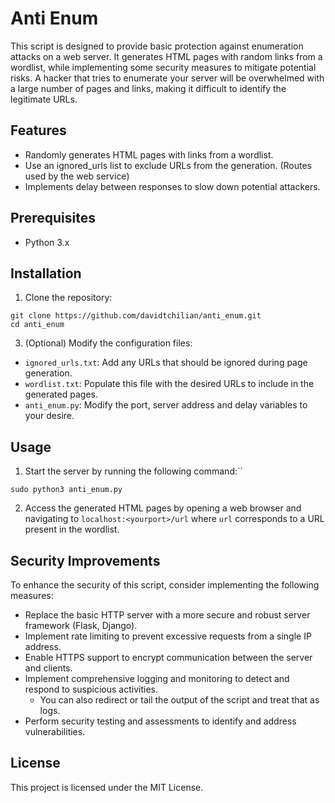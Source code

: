 # Anti Enum

This script is designed to provide basic protection against enumeration attacks on a web server. It generates HTML pages with random links from a wordlist, while implementing some security measures to mitigate potential risks.
A hacker that tries to enumerate your server will be overwhelmed with a large number of pages and links, making it difficult to identify the legitimate URLs.

## Features

- Randomly generates HTML pages with links from a wordlist.
- Use an ignored_urls list to exclude URLs from the generation. (Routes used by the web service)
- Implements delay between responses to slow down potential attackers.

## Prerequisites

- Python 3.x

## Installation

1. Clone the repository:

```
git clone https://github.com/davidtchilian/anti_enum.git
cd anti_enum
```


3. (Optional) Modify the configuration files:

- `ignored_urls.txt`: Add any URLs that should be ignored during page generation.
- `wordlist.txt`: Populate this file with the desired URLs to include in the generated pages.
- `anti_enum.py`: Modify the port, server address and delay variables to your desire.

## Usage

1. Start the server by running the following command:`` 

```
sudo python3 anti_enum.py
```


2. Access the generated HTML pages by opening a web browser and navigating to `localhost:<yourport>/url` where `url` corresponds to a URL present in the wordlist.

## Security Improvements

To enhance the security of this script, consider implementing the following measures:

- Replace the basic HTTP server with a more secure and robust server framework (Flask, Django).
- Implement rate limiting to prevent excessive requests from a single IP address.
- Enable HTTPS support to encrypt communication between the server and clients.
- Implement comprehensive logging and monitoring to detect and respond to suspicious activities.
	- You can also redirect or tail the output of the script and treat that as logs.
- Perform security testing and assessments to identify and address vulnerabilities.


## License

This project is licensed under the MIT License.

